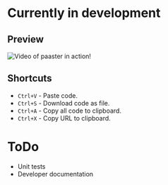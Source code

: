 # Currently in development

## Preview
![Video of paaster in action!](https://i.imgur.com/VXzk8xE.gif)

## Shortcuts
- `Ctrl+V` - Paste code.
- `Ctrl+S` - Download code as file.
- `Ctrl+A` - Copy all code to clipboard.
- `Ctrl+X` - Copy URL to clipboard.

# ToDo
- Unit tests
- Developer documentation
